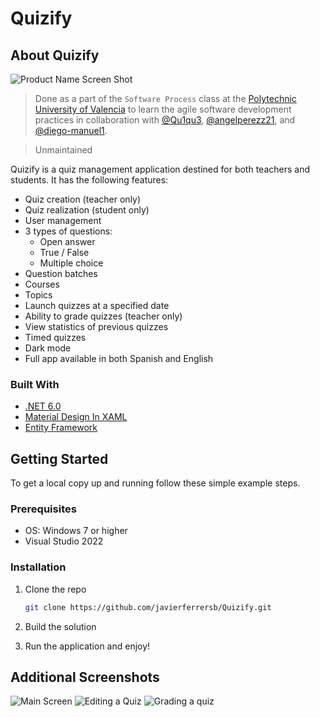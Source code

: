 # Quizify

## About Quizify

![Product Name Screen Shot](https://user-images.githubusercontent.com/84251991/172255800-5c42facd-8d25-43f5-888f-260da63e8d20.png#gh-light-mode-only)

>Done as a part of the `Software Process` class at the [Polytechnic University of Valencia](http://www.upv.es/en) to learn the agile software development practices in collaboration with [@Qu1qu3](https://github.com/Qu1qu3), [@angelperezz21](https://github.com/angelperezz21), and [@diego-manuel1](https://github.com/diego-manuel1).

> Unmaintained

Quizify is a quiz management application destined for both teachers and students. It has the following features:
- Quiz creation (teacher only)
- Quiz realization (student only)
- User management
- 3 types of questions:
  - Open answer
  - True / False
  - Multiple choice
- Question batches
- Courses
- Topics
- Launch quizzes at a specified date
- Ability to grade quizzes (teacher only)
- View statistics of previous quizzes
- Timed quizzes
- Dark mode
- Full app available in both Spanish and English


### Built With

* [.NET 6.0](https://dotnet.microsoft.com/en-us/)
* [Material Design In XAML](http://materialdesigninxaml.net/)
* [Entity Framework](https://www.nuget.org/packages/Microsoft.EntityFrameworkCore)


## Getting Started

To get a local copy up and running follow these simple example steps.


### Prerequisites

* OS: Windows 7 or higher
* Visual Studio 2022


### Installation

1. Clone the repo
   ```sh
   git clone https://github.com/javierferrersb/Quizify.git
   ```
2. Build the solution

3. Run the application and enjoy!


## Additional Screenshots
![Main Screen](https://user-images.githubusercontent.com/84251991/172259136-a84669ee-fdcb-4b95-87d4-d555f2b2bb98.png)
![Editing a Quiz](https://user-images.githubusercontent.com/84251991/172259148-bb837d71-b60d-4b1b-b6c9-cadb5759d408.png)
![Grading a quiz](https://user-images.githubusercontent.com/84251991/172259158-4d5ecc03-301d-46a0-b88a-93dd50240292.png)
